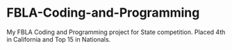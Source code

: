 # FBLA-Coding-and-Programming
My FBLA Coding and Programming project for State competition. Placed 4th in California and Top 15 in Nationals.
